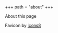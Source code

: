 +++
path = "about"
+++

About this page

Favicon by [icons8]("https://icons8.com/icon/_D2nDxCOYwrV/cat-back-view")
